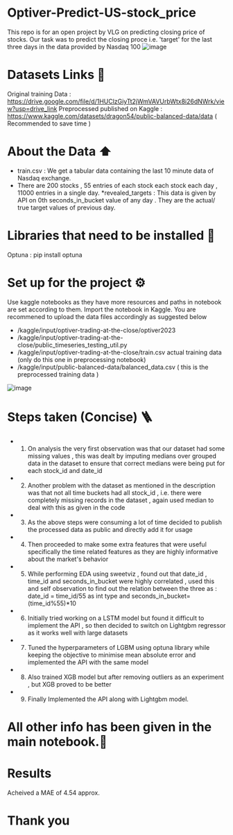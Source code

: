 # Optiver-Predict-US-stock_price
This repo is for an open project by VLG on predicting closing price of stocks. Our task was to predict the closing proce i.e. 'target' for the last three days in the data provided by Nasdaq 100 
![image](https://github.com/lazy-insomaniac/Optiver-Predict-US-stock_price/assets/114395022/9c6fd3c3-fe6b-4b26-9f4b-c7066209a79d)


# Datasets Links 📑
Original training Data : https://drive.google.com/file/d/1HUClzGiyTt2jWmVAVUrbWtx8i26dNWrk/view?usp=drive_link
Preprocessed published on Kaggle : https://www.kaggle.com/datasets/dragon54/public-balanced-data/data   ( Recommended to save time ) 


# About the Data ⬆️
* train.csv : We get a tabular data containing the last 10 minute data of Nasdaq exchange.
 * There are 200 stocks , 55 entries of each stock each stock each day , 11000 entries in a single day.
*revealed_targets : This data is given by API on 0th seconds_in_bucket value of any day . They are the actual/ true target values of previous day.

# Libraries that need to be installed 🔩
Optuna : pip install optuna


# Set up for the project ⚙️
Use kaggle notebooks as they have more resources and paths in notebook are set according to them.
Import the notebook in Kaggle.
You are recommened to upload the data files accordingly as suggested below
  * /kaggle/input/optiver-trading-at-the-close/optiver2023
  * /kaggle/input/optiver-trading-at-the-close/public_timeseries_testing_util.py
  * /kaggle/input/optiver-trading-at-the-close/train.csv   actual training data (only do this one in preprocessing notebook) 
  * /kaggle/input/public-balanced-data/balanced_data.csv    ( this is the preprocessed training data )

![image](https://github.com/lazy-insomaniac/Optiver-Predict-US-stock_price/assets/114395022/8fd3b183-8194-4e31-9f52-df971159c1b5)



# Steps taken (Concise) 🪜
* 1. On analysis the very first observation was that our dataset had some missing values , this was dealt by imputing medians over grouped data in the dataset to ensure that correct medians were being put for each stock_id and date_id
* 2. Another problem with the dataset as mentioned in the description was that not all time buckets had all stock_id , i.e. there were completely missing records in the dataset , again used median to deal with this as given in the code 
* 3. As the above steps were consuming a lot of time decided to publish the processed data as public and directly add it for usage 
* 4. Then proceeded to make some extra features that were useful specifically the time related features as they are highly informative about the market's behavior 
* 5. While performing EDA using sweetviz , found out that date_id , time_id and seconds_in_bucket were highly correlated , used this and self observation to find out the relation between the three as :  date_id = time_id/55 as int type and seconds_in_bucket=(time_id%55)*10 
* 6. Initially tried working on a LSTM model but found it difficult to implement the API , so then decided to switch on Lightgbm regressor as it works well with large datasets 
* 7. Tuned the hyperparameters of LGBM using optuna library while keeping the objective to minimise mean absolute error and implemented the API with the same model 
* 8. Also trained XGB model but after removing outliers as an experiment , but XGB proved to be better 
* 9. Finally Implemented the API along with Lightgbm model.
 
 # All other info has been given in the main notebook.📒

 # Results 
 Acheived a MAE of 4.54 approx.

 # Thank you 






